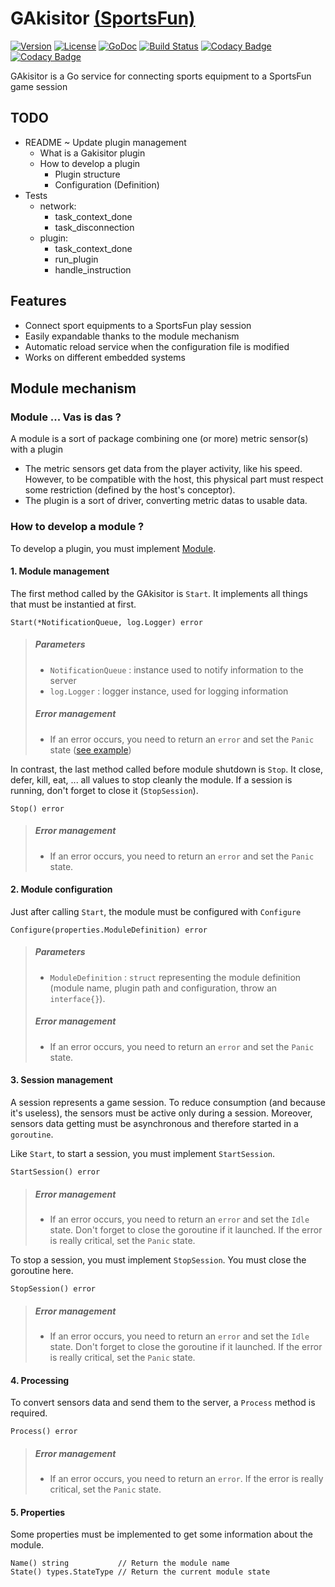 # GAkisitor [(SportsFun)](https://charlestati.github.io/eip-showcase/index.html)

[![Version](https://img.shields.io/badge/version-alpha-orange.svg)](https://github.com/sportfun/gakisitor/milestones)
[![License](https://img.shields.io/github/license/mashape/apistatus.svg)](LICENSE)
[![GoDoc](https://godoc.org/github.com/sportfun/gakisitor?status.svg)](https://godoc.org/github.com/sportfun/gakisitor)
[![Build Status](https://travis-ci.org/sportfun/gakisitor.svg?branch=master)](https://travis-ci.org/sportfun/gakisitor)
[![Codacy Badge](https://api.codacy.com/project/badge/Grade/9b630adf92f84adfaf89ceed51352304)](https://www.codacy.com/app/xunleii/gakisitor?utm_source=github.com&amp;utm_medium=referral&amp;utm_content=sportfun/gakisitor&amp;utm_campaign=Badge_Grade)
[![Codacy Badge](https://api.codacy.com/project/badge/Coverage/9b630adf92f84adfaf89ceed51352304)](https://www.codacy.com/app/xunleii/gakisitor?utm_source=github.com&utm_medium=referral&utm_content=sportfun/gakisitor&utm_campaign=Badge_Coverage)

GAkisitor is a Go service for connecting sports equipment to a SportsFun game session

## TODO
- README ~ Update plugin management
  - What is a Gakisitor plugin
  - How to develop a plugin
    - Plugin structure
    - Configuration (Definition)
- Tests
  - network:
    - task_context_done
    - task_disconnection
  - plugin:
    - task_context_done
    - run_plugin
    - handle_instruction

## Features
 * Connect sport equipments to a SportsFun play session
 * Easily expandable thanks to the module mechanism
 * Automatic reload service when the configuration file is modified
 * Works on different embedded systems



## Module mechanism

### Module ... Vas is das ?

A module is a sort of package combining one (or more) metric sensor(s) with a plugin
 * The metric sensors get data from the player activity, like his speed.  
   However, to be compatible with the host, this physical part must respect some restriction (defined by the host's conceptor).
 * The plugin is a sort of driver, converting metric datas to usable data.

### How to develop a module ?

To develop a plugin, you must implement [Module](module/module.go).


#### 1. Module management

The first method called by the GAkisitor is `Start`. It implements all things that must be instantied at first.
```golang
Start(*NotificationQueue, log.Logger) error
```
> ##### Parameters
>  * `NotificationQueue` : instance used to notify information to the server
>  * `log.Logger` : logger instance, used for logging information
>
> ##### Error management
>  * If an error occurs, you need to return an `error` and set the `Panic` state ([see example](example/module_example.go#L78))


In contrast, the last method called before module shutdown is `Stop`. It close, defer, kill, eat, ... all values to stop cleanly the module. If a session is running, don't forget to close it (`StopSession`).
```golang
Stop() error
```
> ##### Error management
>  * If an error occurs, you need to return an `error` and set the `Panic` state.


#### 2. Module configuration

Just after calling `Start`, the module must be configured with `Configure`
```golang
Configure(properties.ModuleDefinition) error
```
> ##### Parameters
>  * `ModuleDefinition` : `struct` representing the module definition (module name, plugin path and configuration, throw an `interface{}`).
>
> ##### Error management
>  * If an error occurs, you need to return an `error` and set the `Panic` state.


#### 3. Session management

A session represents a game session. To reduce consumption (and because it's useless), the sensors must be active only during a session. Moreover, sensors data getting must be asynchronous and therefore started in a `goroutine`.

Like `Start`, to start a session, you must implement `StartSession`.
```golang
StartSession() error
```
> ##### Error management
>  * If an error occurs, you need to return an `error` and set the `Idle` state. Don't forget to close the goroutine if it launched. If the error is really critical, set the `Panic` state.

To stop a session, you must implement `StopSession`. You must close the goroutine here.
```golang
StopSession() error
```
> ##### Error management
>  * If an error occurs, you need to return an `error` and set the `Idle` state. Don't forget to close the goroutine if it launched. If the error is really critical, set the `Panic` state.


#### 4. Processing

To convert sensors data and send them to the server, a `Process` method is required.
```golang
Process() error
```
> ##### Error management
>  * If an error occurs, you need to return an `error`. If the error is really critical, set the `Panic` state.


#### 5. Properties

Some properties must be implemented to get some information about the module.
```golang
Name() string           // Return the module name
State() types.StateType // Return the current module state
```
